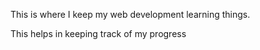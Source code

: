 This is where I keep my web development learning things.

This helps in keeping track of my progress
